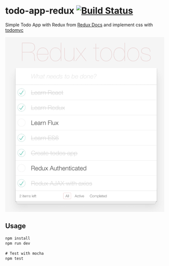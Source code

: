 # todo-app-redux [![Build Status](https://travis-ci.org/Phonbopit/todo-app-redux.svg?branch=master)](https://travis-ci.org/Phonbopit/todo-app-redux)

Simple Todo App with Redux from [Redux Docs](http://redux.js.org/) and implement css with [todomvc](https://github.com/tastejs/todomvc-app-css)

![todos](/todos.png)

## Usage

```
npm install
npm run dev

# Test with mocha
npm test
```
